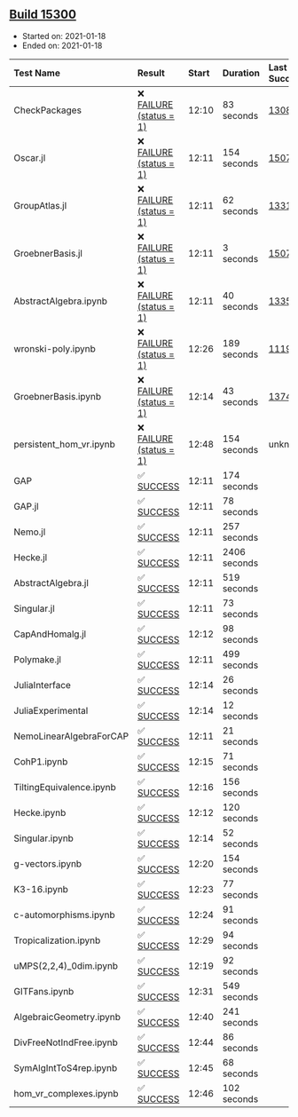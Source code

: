 ## [Build 15300](https://oscarci.mathematik.uni-kl.de/job/oscar/15300/)

* Started on: 2021-01-18
* Ended on: 2021-01-18

| Test Name    | Result | Start | Duration | Last Success | First Failure |
|:-------------|:-------|:------|:---------|:-------------|:--------------|
| CheckPackages | ❌ [FAILURE (status = 1)](https://oscarci.mathematik.uni-kl.de/job/oscar/15300/artifact/logs/build-15300/CheckPackages.log) | 12:10 | 83 seconds | [13085](https://oscarci.mathematik.uni-kl.de/job/oscar/13085/) | [13086](https://oscarci.mathematik.uni-kl.de/job/oscar/13086/) |
| Oscar.jl | ❌ [FAILURE (status = 1)](https://oscarci.mathematik.uni-kl.de/job/oscar/15300/artifact/logs/build-15300/Oscar.jl.log) | 12:11 | 154 seconds | [15079](https://oscarci.mathematik.uni-kl.de/job/oscar/15079/) | [15080](https://oscarci.mathematik.uni-kl.de/job/oscar/15080/) |
| GroupAtlas.jl | ❌ [FAILURE (status = 1)](https://oscarci.mathematik.uni-kl.de/job/oscar/15300/artifact/logs/build-15300/GroupAtlas.jl.log) | 12:11 | 62 seconds | [13311](https://oscarci.mathematik.uni-kl.de/job/oscar/13311/) | [13312](https://oscarci.mathematik.uni-kl.de/job/oscar/13312/) |
| GroebnerBasis.jl | ❌ [FAILURE (status = 1)](https://oscarci.mathematik.uni-kl.de/job/oscar/15300/artifact/logs/build-15300/GroebnerBasis.jl.log) | 12:11 | 3 seconds | [15079](https://oscarci.mathematik.uni-kl.de/job/oscar/15079/) | [15080](https://oscarci.mathematik.uni-kl.de/job/oscar/15080/) |
| AbstractAlgebra.ipynb | ❌ [FAILURE (status = 1)](https://oscarci.mathematik.uni-kl.de/job/oscar/15300/artifact/logs/build-15300/AbstractAlgebra.ipynb.log) | 12:11 | 40 seconds | [13355](https://oscarci.mathematik.uni-kl.de/job/oscar/13355/) | [13356](https://oscarci.mathematik.uni-kl.de/job/oscar/13356/) |
| wronski-poly.ipynb | ❌ [FAILURE (status = 1)](https://oscarci.mathematik.uni-kl.de/job/oscar/15300/artifact/logs/build-15300/wronski-poly.ipynb.log) | 12:26 | 189 seconds | [11192](https://oscarci.mathematik.uni-kl.de/job/oscar/11192/) | [11193](https://oscarci.mathematik.uni-kl.de/job/oscar/11193/) |
| GroebnerBasis.ipynb | ❌ [FAILURE (status = 1)](https://oscarci.mathematik.uni-kl.de/job/oscar/15300/artifact/logs/build-15300/GroebnerBasis.ipynb.log) | 12:14 | 43 seconds | [13748](https://oscarci.mathematik.uni-kl.de/job/oscar/13748/) | [13749](https://oscarci.mathematik.uni-kl.de/job/oscar/13749/) |
| persistent_hom_vr.ipynb | ❌ [FAILURE (status = 1)](https://oscarci.mathematik.uni-kl.de/job/oscar/15300/artifact/logs/build-15300/persistent_hom_vr.ipynb.log) | 12:48 | 154 seconds | unknown | unknown |
| GAP | ✅ [SUCCESS](https://oscarci.mathematik.uni-kl.de/job/oscar/15300/artifact/logs/build-15300/GAP.log) | 12:11 | 174 seconds |  |  |
| GAP.jl | ✅ [SUCCESS](https://oscarci.mathematik.uni-kl.de/job/oscar/15300/artifact/logs/build-15300/GAP.jl.log) | 12:11 | 78 seconds |  |  |
| Nemo.jl | ✅ [SUCCESS](https://oscarci.mathematik.uni-kl.de/job/oscar/15300/artifact/logs/build-15300/Nemo.jl.log) | 12:11 | 257 seconds |  |  |
| Hecke.jl | ✅ [SUCCESS](https://oscarci.mathematik.uni-kl.de/job/oscar/15300/artifact/logs/build-15300/Hecke.jl.log) | 12:11 | 2406 seconds |  |  |
| AbstractAlgebra.jl | ✅ [SUCCESS](https://oscarci.mathematik.uni-kl.de/job/oscar/15300/artifact/logs/build-15300/AbstractAlgebra.jl.log) | 12:11 | 519 seconds |  |  |
| Singular.jl | ✅ [SUCCESS](https://oscarci.mathematik.uni-kl.de/job/oscar/15300/artifact/logs/build-15300/Singular.jl.log) | 12:11 | 73 seconds |  |  |
| CapAndHomalg.jl | ✅ [SUCCESS](https://oscarci.mathematik.uni-kl.de/job/oscar/15300/artifact/logs/build-15300/CapAndHomalg.jl.log) | 12:12 | 98 seconds |  |  |
| Polymake.jl | ✅ [SUCCESS](https://oscarci.mathematik.uni-kl.de/job/oscar/15300/artifact/logs/build-15300/Polymake.jl.log) | 12:11 | 499 seconds |  |  |
| JuliaInterface | ✅ [SUCCESS](https://oscarci.mathematik.uni-kl.de/job/oscar/15300/artifact/logs/build-15300/JuliaInterface.log) | 12:14 | 26 seconds |  |  |
| JuliaExperimental | ✅ [SUCCESS](https://oscarci.mathematik.uni-kl.de/job/oscar/15300/artifact/logs/build-15300/JuliaExperimental.log) | 12:14 | 12 seconds |  |  |
| NemoLinearAlgebraForCAP | ✅ [SUCCESS](https://oscarci.mathematik.uni-kl.de/job/oscar/15300/artifact/logs/build-15300/NemoLinearAlgebraForCAP.log) | 12:11 | 21 seconds |  |  |
| CohP1.ipynb | ✅ [SUCCESS](https://oscarci.mathematik.uni-kl.de/job/oscar/15300/artifact/logs/build-15300/CohP1.ipynb.log) | 12:15 | 71 seconds |  |  |
| TiltingEquivalence.ipynb | ✅ [SUCCESS](https://oscarci.mathematik.uni-kl.de/job/oscar/15300/artifact/logs/build-15300/TiltingEquivalence.ipynb.log) | 12:16 | 156 seconds |  |  |
| Hecke.ipynb | ✅ [SUCCESS](https://oscarci.mathematik.uni-kl.de/job/oscar/15300/artifact/logs/build-15300/Hecke.ipynb.log) | 12:12 | 120 seconds |  |  |
| Singular.ipynb | ✅ [SUCCESS](https://oscarci.mathematik.uni-kl.de/job/oscar/15300/artifact/logs/build-15300/Singular.ipynb.log) | 12:14 | 52 seconds |  |  |
| g-vectors.ipynb | ✅ [SUCCESS](https://oscarci.mathematik.uni-kl.de/job/oscar/15300/artifact/logs/build-15300/g-vectors.ipynb.log) | 12:20 | 154 seconds |  |  |
| K3-16.ipynb | ✅ [SUCCESS](https://oscarci.mathematik.uni-kl.de/job/oscar/15300/artifact/logs/build-15300/K3-16.ipynb.log) | 12:23 | 77 seconds |  |  |
| c-automorphisms.ipynb | ✅ [SUCCESS](https://oscarci.mathematik.uni-kl.de/job/oscar/15300/artifact/logs/build-15300/c-automorphisms.ipynb.log) | 12:24 | 91 seconds |  |  |
| Tropicalization.ipynb | ✅ [SUCCESS](https://oscarci.mathematik.uni-kl.de/job/oscar/15300/artifact/logs/build-15300/Tropicalization.ipynb.log) | 12:29 | 94 seconds |  |  |
| uMPS(2,2,4)_0dim.ipynb | ✅ [SUCCESS](https://oscarci.mathematik.uni-kl.de/job/oscar/15300/artifact/logs/build-15300/uMPS-2-2-4-_0dim.ipynb.log) | 12:19 | 92 seconds |  |  |
| GITFans.ipynb | ✅ [SUCCESS](https://oscarci.mathematik.uni-kl.de/job/oscar/15300/artifact/logs/build-15300/GITFans.ipynb.log) | 12:31 | 549 seconds |  |  |
| AlgebraicGeometry.ipynb | ✅ [SUCCESS](https://oscarci.mathematik.uni-kl.de/job/oscar/15300/artifact/logs/build-15300/AlgebraicGeometry.ipynb.log) | 12:40 | 241 seconds |  |  |
| DivFreeNotIndFree.ipynb | ✅ [SUCCESS](https://oscarci.mathematik.uni-kl.de/job/oscar/15300/artifact/logs/build-15300/DivFreeNotIndFree.ipynb.log) | 12:44 | 86 seconds |  |  |
| SymAlgIntToS4rep.ipynb | ✅ [SUCCESS](https://oscarci.mathematik.uni-kl.de/job/oscar/15300/artifact/logs/build-15300/SymAlgIntToS4rep.ipynb.log) | 12:45 | 68 seconds |  |  |
| hom_vr_complexes.ipynb | ✅ [SUCCESS](https://oscarci.mathematik.uni-kl.de/job/oscar/15300/artifact/logs/build-15300/hom_vr_complexes.ipynb.log) | 12:46 | 102 seconds |  |  |
